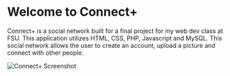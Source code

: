 # Welcome to Connect+

Connect+ is a social network built for a final project for my web dev class at FSU. This application utilizes HTML, CSS, PHP, Javascript and MySQL. 
This social network allows the user to create an account, upload a picture and connect with other people.

![Connect+ Screenshot]('https://raw.github.com/loucilvr/MySocial/mySocial/images/ConnectSocial.png' "Connect+ Screenshot")
